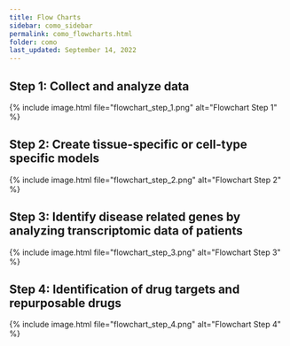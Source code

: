 ```yaml
---
title: Flow Charts
sidebar: como_sidebar
permalink: como_flowcharts.html
folder: como
last_updated: September 14, 2022
---
```


## Step 1: Collect and analyze data

{% include image.html file="flowchart_step_1.png" alt="Flowchart Step 1" %}

## Step 2: Create tissue-specific or cell-type specific models

{% include image.html file="flowchart_step_2.png" alt="Flowchart Step 2" %}

## Step 3: Identify disease related genes by analyzing transcriptomic data of patients

{% include image.html file="flowchart_step_3.png" alt="Flowchart Step 3" %}

## Step 4: Identification of drug targets and repurposable drugs

{% include image.html file="flowchart_step_4.png" alt="Flowchart Step 4" %}

